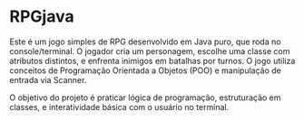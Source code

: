 # RPGjava

Este é um jogo simples de RPG desenvolvido em Java puro, que roda no console/terminal. O jogador cria um personagem, escolhe uma classe com atributos distintos, e enfrenta inimigos em batalhas por turnos. O jogo utiliza conceitos de Programação Orientada a Objetos (POO) e manipulação de entrada via Scanner.

O objetivo do projeto é praticar lógica de programação, estruturação em classes, e interatividade básica com o usuário no terminal.
